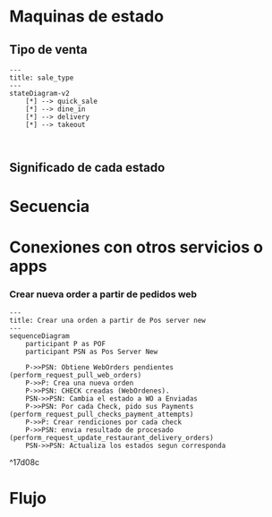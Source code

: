 
# Maquinas de estado

## Tipo de venta
```mermaid
---
title: sale_type
---
stateDiagram-v2
	[*] --> quick_sale
	[*] --> dine_in
	[*] --> delivery
	[*] --> takeout
	


```
## Significado de cada estado


# Secuencia


# Conexiones con otros servicios o apps

### Crear nueva order a partir de pedidos web

```mermaid
---
title: Crear una orden a partir de Pos server new
---
sequenceDiagram
	participant P as POF
	participant PSN as Pos Server New

	P->>PSN: Obtiene WebOrders pendientes (perform_request_pull_web_orders)
	P->>P: Crea una nueva orden
	P->>PSN: CHECK creadas (WebOrdenes).
	PSN->>PSN: Cambia el estado a WO a Enviadas
	P->>PSN: Por cada Check, pido sus Payments (perform_request_pull_checks_payment_attempts)
	P->>P: Crear rendiciones por cada check
	P->>PSN: envia resultado de procesado (perform_request_update_restaurant_delivery_orders)
	PSN->>PSN: Actualiza los estados segun corresponda
```

^17d08c

# Flujo 